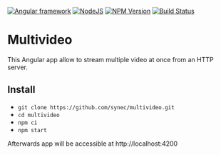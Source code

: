 [![Angular framework][ng-image]][ng-url]
[![NodeJS][node-image]][node-url]
[![NPM Version][npm-image]][npm-url]
[![Build Status](https://jenkins.indivirtuell.net/buildStatus/icon?job=synec%2Fmultivideo%2Fmain)](https://jenkins.indivirtuell.net/job/synec/job/multivideo/job/main/)

# Multivideo

This Angular app allow to stream multiple video at once from an HTTP server.

## Install

- `git clone https://github.com/synec/multivideo.git`
- `cd multivideo`
- `npm ci`
- `npm start`

Afterwards app will be accessible at http://localhost:4200

[npm-image]: https://img.shields.io/badge/npm-8+-orange
[npm-url]: https://npmjs.org/package/gts
[ng-image]: https://img.shields.io/badge/angular-14.2+-brightgreen
[ng-url]: https://angular.io
[node-image]: https://img.shields.io/badge/node-16+-yellowgreen
[node-url]: https://nodejs.org
